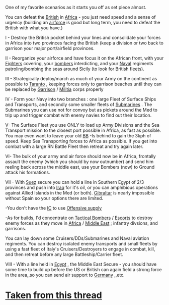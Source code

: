 One of my favorite scenarios as it starts you off as set piece almost.

You can defeat the
[British](/wiki/index.php?title=British&action=edit&redlink=1 "British (page does not exist)")
in [Africa](/wiki/Africa "Africa") - you just need speed and a sense of
urgency (building an
[airforce](/wiki/index.php?title=Airforce&action=edit&redlink=1 "Airforce (page does not exist)")
is good but long term, you need to defeat the British with what you
have.)

I - Destroy the British pocket behind your lines and consolidate your
forces in Africa into two provinces facing the British (keep a division
or two back to garrison your major port/airfield provinces.

II - Reorganize your airforce and have focus it on the African front,
with your [Fighters](/wiki/Fighters "Fighters") covering, your
[bombers](/wiki/index.php?title=Bombers&action=edit&redlink=1 "Bombers (page does not exist)")
interdicting, and your
[Naval](/wiki/index.php?title=Naval&action=edit&redlink=1 "Naval (page does not exist)")
regiments patroling/bombing the seas around Sicily (to look for British
fleets).

III - Strategically deploy/march as much of your Army on the continent
as possible to
[Taranto](/wiki/index.php?title=Taranto&action=edit&redlink=1 "Taranto (page does not exist)")
, keeping forces only to garrison beaches until they can be replaced by
[Garrison](/wiki/Garrison "Garrison") /
[Militia](/wiki/Militia "Militia") corps properly

IV - Form your Navy into two branches : one large Fleet of Surface Ships
and Transports, and secondly some smaller fleets of
[Submarines](/wiki/index.php?title=Submarines&action=edit&redlink=1 "Submarines (page does not exist)")
. The Submarines you can use not for convoy but as pickets around the
Med to trip up and trigger combat with enemy navies to find out their
location.

V- The Surface Fleet you use ONLY to load up Army Divisions and the Sea
Transport mission to the closest port possible in Africa, as fast as
possible. You may even want to leave your old [BB](/wiki/BB "BB") -Is
behind to gain the 3kph of speed. Keep Sea Transporting forces to Africa
as possible. If you get into combat with a large RN Battle Fleet then
retreat and try again later.

VI- The bulk of your army and air force should now be in Africa,
frontally assault the enemy (which you should by now outnumber) and send
him reeling back across the middle east, use your Bombers (now) to
Ground attack his formations.

VII - With
[Suez](/wiki/index.php?title=Suez&action=edit&redlink=1 "Suez (page does not exist)")
secure you can hold a line in Southern Egypt of 2/3 provinces and push
into [Iraq](/wiki/Iraq "Iraq") for it's oil, or you can amphibious
operations against Allied Islands in the Med (or both).
[Gibraltar](/wiki/index.php?title=Gibraltar&action=edit&redlink=1 "Gibraltar (page does not exist)")
is nearly impossible without Spain so your options there are limited.

-You don't have the [IC](/wiki/IC "IC") to use [Offensive
supply](/wiki/index.php?title=Offensive_supply&action=edit&redlink=1 "Offensive supply (page does not exist)")

-As for builds, I'd concentrate on [Tactical
Bombers](/wiki/Tactical_Bombers "Tactical Bombers") /
[Escorts](/wiki/index.php?title=Escorts&action=edit&redlink=1 "Escorts (page does not exist)")
to destroy enemy forces as they move in [Africa](/wiki/Africa "Africa")
/ [Middle
East](/wiki/index.php?title=Middle_East&action=edit&redlink=1 "Middle East (page does not exist)")
; infantry divsions, and garrisons.

You can lay down some Cruisers/DDs/Submarines and Naval aviation
regiments. You can destroy isolated enemy transports and small fleets by
using a fast fleet of Italy's Cruisers/Destroyers to engage in combat,
kill, and then retreat before any large Battleship/Carrier fleet.

VIII - With a line held in
[Egypt](/wiki/index.php?title=Egypt&action=edit&redlink=1 "Egypt (page does not exist)")
, the Middle East Secure - you should have some time to build up before
the US or British can again field a strong force in the area,,so you can
send air support to [Germany](/wiki/Germany "Germany") ,,etc.

#  [Taken from this thread](http://forum.paradoxplaza.com/forum/showthread.php?t=358160) 
